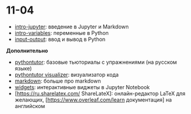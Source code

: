 # 11-04

* [intro-jupyter](https://nbviewer.jupyter.org/github/allatambov/py-dat19-ap/blob/master/11-04/intro-jupyter.ipynb): введение в Jupyter и Markdown
* [intro-variables](https://nbviewer.jupyter.org/github/allatambov/py-dat19-ap/blob/master/11-04/intro-variables.ipynb): переменные в Python
* [input-output](https://nbviewer.jupyter.org/github/allatambov/py-dat19-ap/blob/master/11-04/input-output.ipynb): ввод и вывод в Python

**Дополнительно**

* [pythontutor](http://pythontutor.ru): базовые тьюториалы с упражнениями (на русском языке)
* [pythontutor visualizer](http://pythontutor.ru/visualizer/): визуализатор кода
* [markdown](https://www.ibm.com/support/knowledgecenter/SSQNUZ_current/com.ibm.icpdata.doc/dsx/markd-jupyter.html): больше про markdown
* [widgets](https://ipywidgets.readthedocs.io/en/stable/examples/Widget%20Basics.html): интерактивные виджеты в Jupyter Notebook
* [https://ru.sharelatex.com/ ShareLateX]: онлайн-редактор LaTeX для желающих, [https://www.overleaf.com/learn документация] на английском 